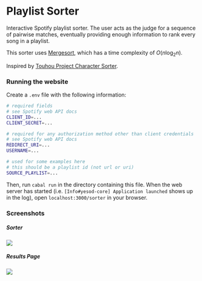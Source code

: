 # Playlist Sorter

Interactive Spotify playlist sorter. The user acts as the judge for a sequence of pairwise matches, eventually providing enough information to rank every song in a playlist.

This sorter uses [Mergesort](https://en.wikipedia.org/wiki/Merge_sort), which has a time complexity of $O(n \log_2 n)$.

Inspired by [Touhou Project Character Sorter](https://execfera.github.io/charasort/).

### Running the website

Create a `.env` file with the following information:

```sh
# required fields
# see Spotify web API docs
CLIENT_ID=...
CLIENT_SECRET=...   

# required for any authorization method other than client credentials
# see Spotify web API docs
REDIRECT_URI=...
USERNAME=...

# used for some examples here
# this should be a playlist id (not url or uri)
SOURCE_PLAYLIST=...
```

Then, run `cabal run` in the directory containing this file. When the web server has started (i.e. `[Info#yesod-core] Application launched` shows up in the log), open `localhost:3000/sorter` in your browser.

### Screenshots

##### Sorter
<image src="images/example-sorter.png">

##### Results Page
<image src="images/example-result.png">
